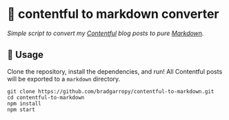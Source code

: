 # 🔻 contentful to markdown converter

_Simple script to convert my [Contentful][1] blog posts to pure [Markdown][2]._

## 🥑 Usage

Clone the repository, install the dependencies, and run!
All Contentful posts will be exported to a `markdown` directory.

```
git clone https://github.com/bradgarropy/contentful-to-markdown.git
cd contentful-to-markdown
npm install
npm start
```

[1]: https://www.contentful.com
[2]: https://www.markdownguide.org
